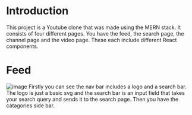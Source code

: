 # Introduction
This project is a Youtube clone that was made using the MERN stack. It consists of four different pages. You have the feed, the search page, the channel page and the video page. These each include different React components.

# Feed
![image](https://user-images.githubusercontent.com/45319805/223206161-6d2798b5-d065-463e-a7bb-4c8d93e9f248.png)
Firstly you can see the nav bar includes a logo and a search bar. The logo is just a basic svg and the search bar is an input field that takes your search query and sends it to the search page.
Then you have the catagories side bar. 
